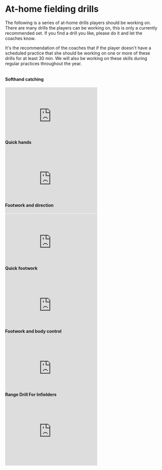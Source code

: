 # At-home fielding drills

The following is a series of at-home drills players should be working on. There are many drills the players can be working on, this is only a currently recommended set. If you find a drill you like, please do it and let the coaches know.

It's the recommendation of the coaches that if the player doesn't have a scheduled practice that she should be working on one or more of these drills for at least 30 min. We will also be working on these skills during regular practices throughout the year.

<div class="this-wrapper">
  <div>
    <h4>Softhand catching</h4>
    <div class="video_wrapper">
      <iframe src="https://youtube.com/embed/-BgiappeTZk" title="YouTube video player" frameborder="0" allow="accelerometer; autoplay; clipboard-write; encrypted-media; gyroscope; picture-in-picture" allowfullscreen></iframe>
    </div>
  </div>
  <div>
    <h4>Quick hands</h4>
    <div class="video_wrapper">
      <iframe src="https://www.youtube.com/embed/jauVMA7TM3o" title="YouTube video player" frameborder="0" allow="accelerometer; autoplay; clipboard-write; encrypted-media; gyroscope; picture-in-picture" allowfullscreen></iframe>
    </div>
  </div>
  <div>
    <h4>Footwork and direction</h4>
    <div class="video_wrapper">
      <iframe src="https://www.youtube.com/embed/EVzejJ-z5fM" title="YouTube video player" frameborder="0" allow="accelerometer; autoplay; clipboard-write; encrypted-media; gyroscope; picture-in-picture" allowfullscreen></iframe>
    </div>
  </div>
  <div>
    <h4>Quick footwork</h4>
    <div class="video_wrapper">
      <iframe src="https://www.youtube.com/embed/ihtxb-BEmAo" title="YouTube video player" frameborder="0" allow="accelerometer; autoplay; clipboard-write; encrypted-media; gyroscope; picture-in-picture" allowfullscreen></iframe>
    </div>
  </div>
  <div>
    <h4>Footwork and body control</h4>
    <div class="video_wrapper">
      <iframe src="https://www.youtube.com/embed/q1UVCMoQtZk" title="YouTube video player" frameborder="0" allow="accelerometer; autoplay; clipboard-write; encrypted-media; gyroscope; picture-in-picture" allowfullscreen></iframe>
    </div>
  </div>
  <div>
    <h4>Range Drill For Infielders</h4>
    <div class="video_wrapper">
      <iframe src="https://www.youtube.com/embed/X8rWWnKix2k" title="YouTube video player" frameborder="0" allow="accelerometer; autoplay; clipboard-write; encrypted-media; gyroscope; picture-in-picture" allowfullscreen></iframe>
    </div>
  </div>
</div>




<style>
.video_wrapper {
  position: relative;
  padding-bottom: 56.25%;
  /* 16:9, for an aspect ratio of 1:1 change padding to 100% */
}

.video_wrapper iframe {
  position: absolute;
  top: 0;
  left: 0;
  width: 100%;
  height: 100%;
}

@media (min-width: 500px) {
  .video_wrapper {
    position: unset;
    padding: unset;
  }
  .video_wrapper iframe {
    position: unset;
  }
  .this-wrapper {
    display: flex;
    justify-content: space-between;
    flex-wrap: wrap;
  }
}
</style>
